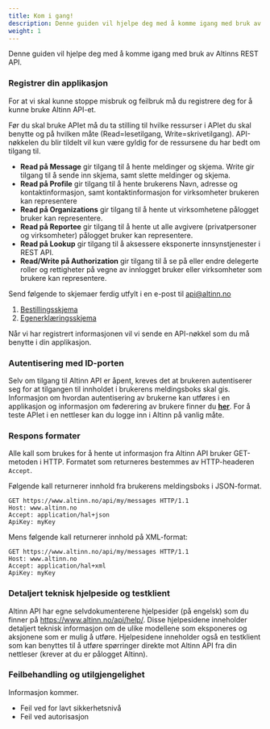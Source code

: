 ```yaml
---
title: Kom i gang!
description: Denne guiden vil hjelpe deg med å komme igang med bruk av Altinns REST API.
weight: 1
---
```


Denne guiden vil hjelpe deg med å komme igang med bruk av Altinns REST API.

### Registrer din applikasjon

For at vi skal kunne stoppe misbruk og feilbruk må du registrere deg for å kunne bruke Altinn API-et.

Før du skal bruke APIet må du ta stilling til hvilke ressurser i APIet du skal benytte og på hvilken måte (Read=lesetilgang, Write=skrivetilgang).
API-nøkkelen du blir tildelt vil kun være gyldig for de ressursene du har bedt om tilgang til.

 - **Read på Message** gir tilgang til å hente meldinger og skjema. Write gir tilgang til å sende inn skjema, samt slette meldinger og skjema.
 - **Read på Profile** gir tilgang til å hente brukerens Navn, adresse og kontaktinformasjon, samt kontaktinformasjon for virksomheter brukeren kan representere
 - **Read på Organizations** gir tilgang til å hente ut virksomhetene pålogget bruker kan representere.
 - **Read på Reportee** gir tilgang til å hente ut alle avgivere (privatpersoner og virksomheter) pålogget bruker kan representere.
 - **Read på Lookup** gir tilgang til å aksessere eksponerte innsynstjenester i REST API.
 - **Read/Write på Authorization** gir tilgang til å se på eller endre delegerte roller og rettigheter på vegne av innlogget bruker eller virksomheter som brukere kan representere. 

Send følgende to skjemaer ferdig utfylt i en e-post til [api@altinn.no](mailto:api@altinn.no)

1. [Bestillingsskjema](https://altinnett.brreg.no/PageFiles/11047/Bestillingskjema_API_v2.doc)
2. [Egenerklæringsskjema](https://altinnett.brreg.no/Global/Altinn%20API/Egenerkl%c3%a6ring-API_v2.doc)

Når vi har registrert informasjonen vil vi sende en API-nøkkel som du må benytte i din applikasjon.


### Autentisering med ID-porten
Selv om tilgang til Altinn API er åpent, kreves det at brukeren autentiserer seg for at tilgangen til innholdet i brukerens meldingsboks skal gis.
Informasjon om hvordan autentisering av brukerne kan utføres i en applikasjon og informasjon om føderering av brukere
finner du **[her](../autentisering/)**.
For å teste APIet i en nettleser kan du logge inn i Altinn på vanlig måte.

### Respons formater
Alle kall som brukes for å hente ut informasjon fra Altinn API bruker GET-metoden i HTTP. Formatet som returneres bestemmes av HTTP-headeren `Accept`.

Følgende kall returnerer innhold fra brukerens meldingsboks i JSON-format.
```HTTP
GET https://www.altinn.no/api/my/messages HTTP/1.1
Host: www.altinn.no
Accept: application/hal+json
ApiKey: myKey
```

Mens følgende kall returnerer innhold på XML-format:
```HTTP
GET https://www.altinn.no/api/my/messages HTTP/1.1
Host: www.altinn.no
Accept: application/hal+xml
ApiKey: myKey
```
 
### Detaljert teknisk hjelpeside og testklient
Altinn API har egne selvdokumenterene hjelpesider (på engelsk) som du finner på https://www.altinn.no/api/help/.
Disse hjelpesidene inneholder detaljert teknisk informasjon om de ulike modellene som eksponeres og aksjonene som er mulig å utføre.
Hjelpesidene inneholder også en testklient som kan benyttes til å utføre spørringer direkte mot Altinn API fra din nettleser (krever at du er pålogget Altinn).

### Feilbehandling og utilgjengelighet
Informasjon kommer.

- Feil ved for lavt sikkerhetsnivå
- Feil ved autorisasjon
